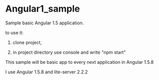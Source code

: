 # Angular1_sample

Sample basic Angular 1.5 application.

to use it: 
1) clone project,

2) in project directory use console and write "npm start"

This sample will be basic app to every next application in Angular 1.5.8

I use Angular 1.5.8 and lite-server 2.2.2
